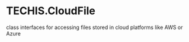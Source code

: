 # TECHIS.CloudFile
class interfaces for accessing files stored in cloud platforms like AWS or Azure
